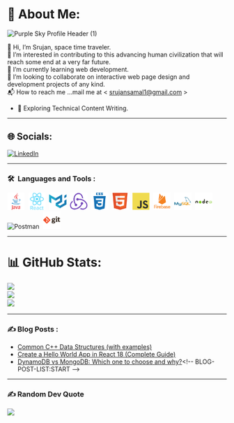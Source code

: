 # 🎀 About Me:
![Purple Sky Profile Header (1)](https://github.com/VALiUMgithub/VALiUMgithub/assets/93570937/d5d14f72-8c43-4e98-bffa-33f3caeca2bf)


👋 Hi, I’m Srujan, space time traveler.<br>👀 I’m interested in contributing to this advancing human civilization that will reach some end at a very far future.<br>🌱 I’m currently learning web development.<br>💞 I’m looking to collaborate on interactive web page design and development projects of any kind.<br>📬 How to reach me ...mail me at < srujansamal1@gmail.com ><br>
- 🌱 Exploring Technical Content Writing.

---

## 🌐 Socials:
[![LinkedIn](https://img.shields.io/badge/LinkedIn-%230077B5.svg?logo=linkedin&logoColor=white)](https://linkedin.com/in/srujan-samal) 

---

### 🛠 &nbsp;Languages and Tools :

<p>
<img src="https://github.com/devicons/devicon/blob/master/icons/java/java-original-wordmark.svg" title="Java" alt="Java" width="40" height="40"/>&nbsp;
<img src="https://github.com/devicons/devicon/blob/master/icons/react/react-original-wordmark.svg" title="React" alt="React" width="40" height="40"/>&nbsp;
<img src="https://github.com/devicons/devicon/blob/master/icons/materialui/materialui-original.svg" title="Material UI" alt="Material UI" width="40" height="40"/>&nbsp;
<img src="https://github.com/devicons/devicon/blob/master/icons/redux/redux-original.svg" title="Redux" alt="Redux " width="40" height="40"/>&nbsp;
<img src="https://github.com/devicons/devicon/blob/master/icons/css3/css3-plain-wordmark.svg"  title="CSS3" alt="CSS" width="40" height="40"/>&nbsp;
<img src="https://github.com/devicons/devicon/blob/master/icons/html5/html5-original.svg" title="HTML5" alt="HTML" width="40" height="40"/>&nbsp;
<img src="https://github.com/devicons/devicon/blob/master/icons/javascript/javascript-original.svg" title="JavaScript" alt="JavaScript" width="40" height="40"/>&nbsp;
<img src="https://github.com/devicons/devicon/blob/master/icons/firebase/firebase-plain-wordmark.svg" title="Firebase" alt="Firebase" width="40" height="40"/>&nbsp;
<img src="https://github.com/devicons/devicon/blob/master/icons/mysql/mysql-original-wordmark.svg" title="MySQL"  alt="MySQL" width="40" height="40"/>&nbsp;
<img src="https://github.com/devicons/devicon/blob/master/icons/nodejs/nodejs-original-wordmark.svg" title="NodeJS" alt="NodeJS" width="40" height="40"/>&nbsp;
<img src="https://www.vectorlogo.zone/logos/getpostman/getpostman-icon.svg" title="Postman"  alt="Postman" width="40" height="40"/>&nbsp;
<img src="https://github.com/devicons/devicon/blob/master/icons/git/git-original-wordmark.svg" title="Git" **alt="Git" width="40" height="40"/>&nbsp;
</p>

---

# 📊 GitHub Stats:
![](https://github-readme-stats.vercel.app/api?username=VALiUMgithub&theme=dark&hide_border=false&include_all_commits=false&count_private=false)<br/>
![](https://github-readme-streak-stats.herokuapp.com/?user=VALiUMgithub&theme=dark&hide_border=false)<br/>
![](https://github-readme-stats.vercel.app/api/top-langs/?username=VALiUMgithub&theme=dark&hide_border=false&include_all_commits=false&count_private=false&layout=compact)

---

### ✍️ Blog Posts : 
- [Common C++ Data Structures (with examples)]([https://www.twilio.com/blog/create-rest-apis-java-spring-boot](https://codedamn.com/news/c/common-c-data-structures-with-examples))
- [Create a Hello World App in React 18 (Complete Guide)]([https://www.sitepoint.com/implement-memoization-in-react-to-improve-performance/](https://codedamn.com/news/reactjs/create-a-hello-world-app-in-react-18-complete-guide))
- [DynamoDB vs MongoDB: Which one to choose and why?]([https://www.sitepoint.com/github-profile-readme/](https://codedamn.com/news/databases/dynamodb-vs-mongodb-which-one-to-choose-and-why))<!-- BLOG-POST-LIST:START -->
<!-- BLOG-POST-LIST:END -->

---

### ✍️ Random Dev Quote
![](https://quotes-github-readme.vercel.app/api?type=horizontal&theme=radical)

<!-- Proudly created with GPRM ( https://gprm.itsvg.in ) -->
